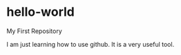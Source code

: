 # hello-world
My First Repository

I am just learning how to use github.  It is a very useful tool.
